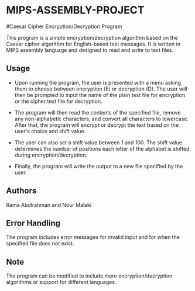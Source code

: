 # MIPS-ASSEMBLY-PROJECT
#Caesar Cipher Encryption/Decryption Program

This program is a simple encryption/decryption algorithm based on the Caesar cipher algorithm for English-based text messages. It is written in MIPS assembly language and designed to read and write to text files.

## Usage
* Upon running the program, the user is presented with a menu asking them to choose between encryption (E) or decryption (D). The user will then be prompted to input the name of the plain text file for encryption or the cipher text file for decryption.

* The program will then read the contents of the specified file, remove any non-alphabetic characters, and convert all characters to lowercase. After that, the program will encrypt or decrypt the text based on the user's choice and shift value.

* The user can also set a shift value between 1 and 100. The shift value determines the number of positions each letter of the alphabet is shifted during encryption/decryption.

* Finally, the program will write the output to a new file specified by the user.

## Authors
 Rama Abdlrahman and Nour Malaki 

## Error Handling
The program includes error messages for invalid input and for when the specified file does not exist.

## Note
The program can be modified to include more encryption/decryption algorithms or support for different languages.


